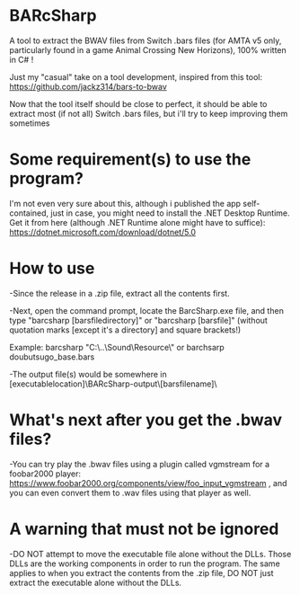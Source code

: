 # BARcSharp
A tool to extract the BWAV files from Switch .bars files (for AMTA v5 only, particularly found in a game Animal Crossing New Horizons), 100% written in C# !

Just my "casual" take on a tool development, inspired from this tool: https://github.com/jackz314/bars-to-bwav

Now that the tool itself should be close to perfect, it should be able to extract most (if not all) Switch .bars files, but i'll try to keep improving them sometimes

# Some requirement(s) to use the program?

I'm not even very sure about this, although i published the app self-contained, just in case, you might need to install the .NET Desktop Runtime. Get it from here (although .NET Runtime alone might have to suffice): https://dotnet.microsoft.com/download/dotnet/5.0

# How to use

-Since the release in a .zip file, extract all the contents first.

-Next, open the command prompt, locate the BarcSharp.exe file, and then type "barcsharp [barsfiledirectory]" or "barcsharp [barsfile]" (without quotation marks [except it's a directory] and square brackets!)

Example: barcsharp "C:\\..\Sound\\Resource\\" or barchsarp doubutsugo_base.bars

-The output file(s) would be somewhere in [executablelocation]\\BARcSharp-output\\[barsfilename]\\

# What's next after you get the .bwav files?

-You can try play the .bwav files using a plugin called vgmstream for a foobar2000 player: https://www.foobar2000.org/components/view/foo_input_vgmstream , and you can even convert them to .wav files using that player as well.

# A warning that must not be ignored

-DO NOT attempt to move the executable file alone without the DLLs. Those DLLs are the working components in order to run the program. The same applies to when you extract the contents from the .zip file, DO NOT just extract the executable alone without the DLLs.
